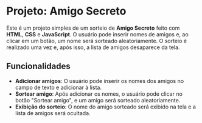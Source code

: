 # Projeto: Amigo Secreto

Este é um projeto simples de um sorteio de **Amigo Secreto** feito com **HTML**, **CSS** e **JavaScript**. O usuário pode inserir nomes de amigos e, ao clicar em um botão, um nome será sorteado aleatoriamente. O sorteio é realizado uma vez e, após isso, a lista de amigos desaparece da tela.

## Funcionalidades

- **Adicionar amigos**: O usuário pode inserir os nomes dos amigos no campo de texto e adicionar à lista.
- **Sortear amigo**: Após adicionar os nomes, o usuário pode clicar no botão "Sortear amigo", e um amigo será sorteado aleatoriamente.
- **Exibição do sorteio**: O nome do amigo sorteado será exibido na tela e a lista de amigos será ocultada.
